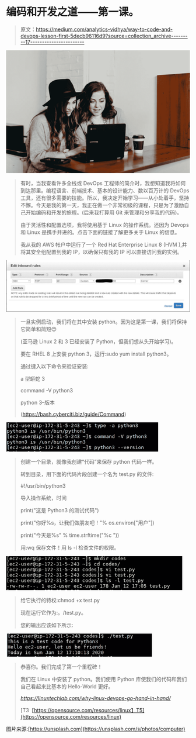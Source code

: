 # 编码和开发之道——第一课。

> 原文：<https://medium.com/analytics-vidhya/way-to-code-and-devops-lesson-first-5decb96116d9?source=collection_archive---------17----------------------->

![](img/12f68d586f23d54347a6aa95a4f7e7bd.png)

> 有时，当我查看许多全栈或 DevOps 工程师的简介时，我想知道我将如何到达那里。编程语言、前端技术、基本的设计能力、数以百万计的 DevOps 工具，还有很多需要的技能。所以，我决定开始学习——从小处着手，坚持不懈。今天是我的第一天，我正在做一个非常初级的课程，只是为了激励自己开始编码和开发的旅程。(后来我打算用 Git 来管理和分享我的代码)。
> 
> 由于灵活性和配置选项，我将使用基于 Linux 的操作系统。还因为 Devops 和 Linux 是携手并进的。点击下面的链接了解更多关于 Linux 的信息。
> 
> 我从我的 AWS 帐户中运行了一个 Red Hat Enterprise Linux 8 (HVM ),并将其安全组配置到我的 IP，以确保只有我的 IP 可以直接访问我的实例。

![](img/ba65ae896dea86484bbdb7c6aa149aff.png)

> 一旦实例启动，我们将在其中安装 python。因为这是第一课，我们将保持它简单和简短😊
> 
> (亚马逊 Linux 2 和 3 已经安装了 Python，但我们想从头开始学习)。
> 
> 要在 RHEL 8 上安装 python 3，运行:sudo yum install python3。
> 
> 通过键入以下命令来验证安装:
> 
> a 型蟒蛇 3
> 
> command -V python3
> 
> python 3–版本
> 
> (https://bash.cyberciti.biz/guide/Command)

![](img/312e8af97446f163341f506041c36374.png)

> 创建一个目录，就像我创建“代码”来保存 python 代码一样。
> 
> 转到目录，用下面的代码片段创建一个名为 test.py 的文件:
> 
> #!/usr/bin/python3
> 
> 导入操作系统，时间
> 
> print("这是 Python3 的测试代码")
> 
> print("你好%s，让我们做朋友吧！"% os.environ["用户"])
> 
> print("今天是%s" % time.strftime("%c "))
> 
> 用:wq 保存文件！用 ls -l 检查文件的权限。

![](img/33ab8046624ee1e07866fa7fa5c22690.png)

> 给它执行的特权:chmod +x test.py
> 
> 现在运行它作为:。/test.py。
> 
> 您的输出应该如下所示:

![](img/d5b0f82309b7412e0daf9693cf4d939a.png)

> 恭喜你。我们完成了第一个里程碑！
> 
> 我们在 Linux 中安装了 python。我们使用 Python 库使我们的代码和我们自己看起来比基本的 Hello-World 更好。
> 
> *https://linuxtechlab.com/why-linux-devops-go-hand-in-hand/*
> 
> [T3【https://opensource.com/resources/linux】T5](https://opensource.com/resources/linux)

图片来源:[https://unsplash.com](https://unsplash.com/s/photos/computer)